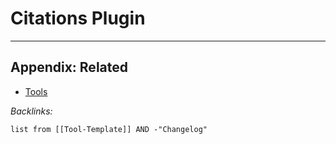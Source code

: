 # Citations Plugin

---

## Appendix: Related

* [Tools](../../../Tools.md)

*Backlinks:*

````dataview
list from [[Tool-Template]] AND -"Changelog"
````
